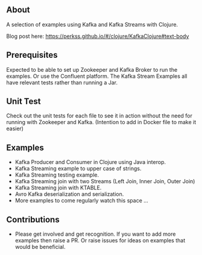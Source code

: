 ## About

A selection of examples using Kafka and Kafka Streams with Clojure.

Blog post here: https://perkss.github.io/#/clojure/KafkaClojure#text-body

## Prerequisites
Expected to be able to set up Zookeeper and Kafka Broker to run the examples. Or use the Confluent platform. 
The Kafka Stream Examples all have relevant tests rather than running a Jar.

## Unit Test
Check out the unit tests for each file to see it in action without the need for running with Zookeeper and Kafka. (Intention to add in Docker file to make it easier)

## Examples
* Kafka Producer and Consumer in Clojure using Java interop.
* Kafka Streaming example to upper case of strings.
* Kafka Streaming testing example.
* Kafka Streaming join with two Streams (Left Join, Inner Join, Outer Join)
* Kafka Streaming join with KTABLE.
* Avro Kafka deserialization and serialization.
* More examples to come regularly watch this space ...

## Contributions

* Please get involved and get recognition. If you want to add more examples then raise a PR. Or raise issues for ideas on examples that would be beneficial.  
